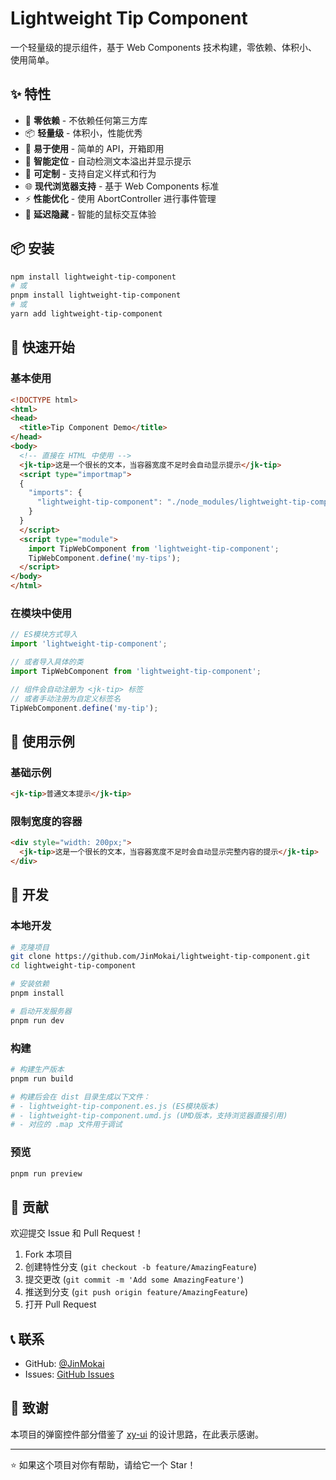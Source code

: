 # Lightweight Tip Component

一个轻量级的提示组件，基于 Web Components 技术构建，零依赖、体积小、使用简单。

## ✨ 特性

- 🚀 **零依赖** - 不依赖任何第三方库
- 📦 **轻量级** - 体积小，性能优秀
- 🔧 **易于使用** - 简单的 API，开箱即用
- 🎯 **智能定位** - 自动检测文本溢出并显示提示
- 🎨 **可定制** - 支持自定义样式和行为
- 🌐 **现代浏览器支持** - 基于 Web Components 标准
- ⚡ **性能优化** - 使用 AbortController 进行事件管理
- 🔄 **延迟隐藏** - 智能的鼠标交互体验

## 📦 安装

```bash
npm install lightweight-tip-component
# 或
pnpm install lightweight-tip-component
# 或
yarn add lightweight-tip-component
```

## 🚀 快速开始

### 基本使用

```html
<!DOCTYPE html>
<html>
<head>
  <title>Tip Component Demo</title>
</head>
<body>
  <!-- 直接在 HTML 中使用 -->
  <jk-tip>这是一个很长的文本，当容器宽度不足时会自动显示提示</jk-tip>
  <script type="importmap">
  {
    "imports": {
      "lightweight-tip-component": "./node_modules/lightweight-tip-component/dist/lightweight-tip-component.es.js"
    }
  }
  </script>
  <script type="module">
    import TipWebComponent from 'lightweight-tip-component';
    TipWebComponent.define('my-tips');
  </script>
</body>
</html>
```

### 在模块中使用

```javascript
// ES模块方式导入
import 'lightweight-tip-component';

// 或者导入具体的类
import TipWebComponent from 'lightweight-tip-component';

// 组件会自动注册为 <jk-tip> 标签
// 或者手动注册为自定义标签名
TipWebComponent.define('my-tip');
```

## 🌟 使用示例

### 基础示例

```html
<jk-tip>普通文本提示</jk-tip>
```

### 限制宽度的容器

```html
<div style="width: 200px;">
  <jk-tip>这是一个很长的文本，当容器宽度不足时会自动显示完整内容的提示</jk-tip>
</div>
```

## 🔧 开发

### 本地开发

```bash
# 克隆项目
git clone https://github.com/JinMokai/lightweight-tip-component.git
cd lightweight-tip-component

# 安装依赖
pnpm install

# 启动开发服务器
pnpm run dev
```

### 构建

```bash
# 构建生产版本
pnpm run build

# 构建后会在 dist 目录生成以下文件：
# - lightweight-tip-component.es.js (ES模块版本)
# - lightweight-tip-component.umd.js (UMD版本，支持浏览器直接引用)
# - 对应的 .map 文件用于调试
```

### 预览

```bash
pnpm run preview
```


## 🤝 贡献

欢迎提交 Issue 和 Pull Request！

1. Fork 本项目
2. 创建特性分支 (`git checkout -b feature/AmazingFeature`)
3. 提交更改 (`git commit -m 'Add some AmazingFeature'`)
4. 推送到分支 (`git push origin feature/AmazingFeature`)
5. 打开 Pull Request

## 📞 联系

- GitHub: [@JinMokai](https://github.com/JinMokai)
- Issues: [GitHub Issues](https://github.com/JinMokai/lightweight-tip-component/issues)

## 🙏 致谢

本项目的弹窗控件部分借鉴了 [xy-ui](https://github.com/XboxYan/xy-ui/tree/master/components/pop) 的设计思路，在此表示感谢。

---

⭐ 如果这个项目对你有帮助，请给它一个 Star！